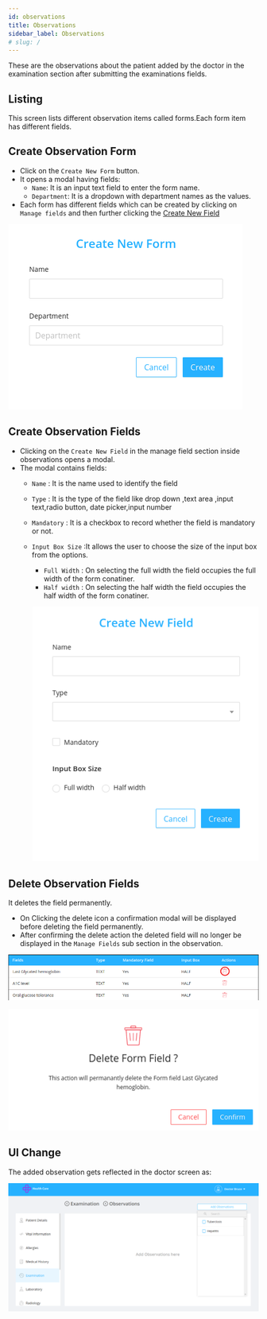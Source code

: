 ```yaml
---
id: observations
title: Observations
sidebar_label: Observations
# slug: /
---
```


These are the observations about the patient added by the doctor in the examination section after submitting the examinations fields.

## Listing

This screen lists different observation items called forms.Each form item has different fields.

## Create Observation Form

- Click on the `Create New Form` button.
- It opens a modal having fields:
  - `Name`: It is an input text field to enter the form name.
  - `Department`: It is a dropdown with department names as the values.
- Each form has different fields which can be created by clicking on `Manage fields` and then further clicking the [Create New Field](#create-observation-fields)

![Creating observation form](assets/observation/create-obs.png)

## Create Observation Fields

- Clicking on the `Create New Field` in the manage field section inside observations opens a modal.
- The modal contains fields:
  - `Name` : It is the name used to identify the field
  - `Type` : It is the type of the field like drop down ,text area ,input text,radio button, date picker,input number
  - `Mandatory` : It is a checkbox to record whether the field is mandatory or not.
  - `Input Box Size` :It allows the user to choose the size of the input box from the options.
    - `Full Width` : On selecting the full width the field occupies the full width of the form conatiner.
    - `Half width` : On selecting the half width the field occupies the half width of the form conatiner.

    ![Creating observation field](assets/observation/create-field.png)

## Delete Observation Fields

It deletes the field permanently.

- On Clicking the delete icon a confirmation modal will be displayed before deleting the field permanently.
- After confirming the delete action the deleted field will no longer be displayed in the `Manage Fields` sub section in the observation.

![Delete observation field](assets/observation/delete-button.png)

![Delete observation field](assets/observation/delete-modal.png)


## UI Change

The added observation gets reflected in the doctor screen as:

![Changes in doctor page](assets/observation/doctor-page-add-obs.png)
